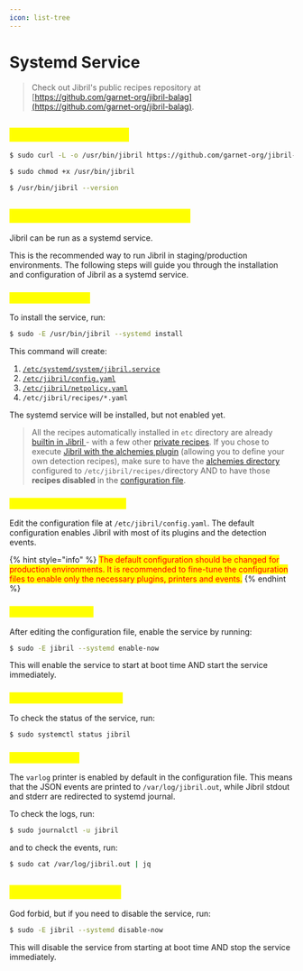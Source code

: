 ```yaml
---
icon: list-tree
---
```


# Systemd Service

> Check out Jibril's public recipes repository at [https://github.com/garnet-org/jibril-balag](https://github.com/garnet-org/jibril-balag).

## <mark style="color:yellow;">Obtain Jibril binaries</mark> <a href="#run-jibril-using-command-line-arguments" id="run-jibril-using-command-line-arguments"></a>

```sh
$ sudo curl -L -o /usr/bin/jibril https://github.com/garnet-org/jibril-balag/releases/download/v2.4/loader

$ sudo chmod +x /usr/bin/jibril

$ /usr/bin/jibril --version
```

## <mark style="color:yellow;">Run Jibril as a Systemd Service</mark> <a href="#run-jibril-as-a-systemd-service" id="run-jibril-as-a-systemd-service"></a>

Jibril can be run as a systemd service.

This is the recommended way to run Jibril in staging/production environments. The following steps will guide you through the installation and configuration of Jibril as a systemd service.

### <mark style="color:yellow;">Install the Service</mark> <a href="#install-the-service" id="install-the-service"></a>

To install the service, run:

```sh
$ sudo -E /usr/bin/jibril --systemd install
```

This command will create:

1. [`/etc/systemd/system/jibril.service`](systemd-config.md)
2. [`/etc/jibril/config.yaml`](../../configuration-file/)
3. [`/etc/jibril/netpolicy.yaml`](../../../execution/network-policy.md)
4. `/etc/jibril/recipes/*.yaml`

The systemd service will be installed, but not enabled yet.

> All the recipes automatically installed in `etc` directory are already [builtin in Jibril ](../../../customization/alchemies/builtin-recipes.md)- with a few other [private recipes](../../../customization/alchemies/builtin-recipes.md#private-recipes). If you chose to execute [Jibril with the alchemies plugin](../../../customization/alchemies/) (allowing you to define your own detection recipes), make sure to have the [alchemies directory](../../../customization/alchemies/create-recipes.md) configured to `/etc/jibril/recipes/`directory AND to have those **recipes disabled** in the [configuration file](../../configuration-file/).

### <mark style="color:yellow;">Edit the Configuration File</mark> <a href="#edit-the-configuration-file" id="edit-the-configuration-file"></a>

Edit the configuration file at `/etc/jibril/config.yaml`. The default configuration enables Jibril with most of its plugins and the detection events.

{% hint style="info" %}
<mark style="color:red;">The default configuration should be changed for production environments. It is recommended to fine-tune the configuration files to enable only the necessary plugins, printers and events.</mark>
{% endhint %}

### <mark style="color:yellow;">Enable the Service</mark> <a href="#enable-the-service" id="enable-the-service"></a>

After editing the configuration file, enable the service by running:

```sh
$ sudo -E jibril --systemd enable-now
```

This will enable the service to start at boot time AND start the service immediately.

### <mark style="color:yellow;">Check the Service Status</mark> <a href="#check-the-service-status" id="check-the-service-status"></a>

To check the status of the service, run:

```sh
$ sudo systemctl status jibril
```

### <mark style="color:yellow;">Check the Logs</mark> <a href="#check-the-logs" id="check-the-logs"></a>

The `varlog` printer is enabled by default in the configuration file. This means that the JSON events are printed to `/var/log/jibril.out`, while Jibril stdout and stderr are redirected to systemd journal.

To check the logs, run:

```sh
$ sudo journalctl -u jibril
```

and to check the events, run:

```sh
$ sudo cat /var/log/jibril.out | jq
```

## <mark style="color:yellow;">Disable the Service</mark> <a href="#disable-the-service" id="disable-the-service"></a>

God forbid, but if you need to disable the service, run:

```sh
$ sudo -E jibril --systemd disable-now
```

This will disable the service from starting at boot time AND stop the service immediately.
